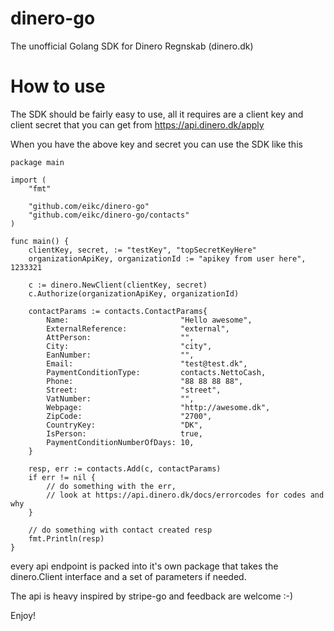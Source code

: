 # dinero-go
The unofficial Golang SDK for Dinero Regnskab (dinero.dk)


# How to use
The SDK should be fairly easy to use, all it requires are a client key and client secret that you can get from https://api.dinero.dk/apply

When you have the above key and secret you can use the SDK like this
```
package main

import (
	"fmt"

	"github.com/eikc/dinero-go"
	"github.com/eikc/dinero-go/contacts"
)

func main() {
	clientKey, secret, := "testKey", "topSecretKeyHere"
	organizationApiKey, organizationId := "apikey from user here", 1233321

	c := dinero.NewClient(clientKey, secret)
	c.Authorize(organizationApiKey, organizationId)

	contactParams := contacts.ContactParams{
		Name:                         "Hello awesome",
		ExternalReference:            "external",
		AttPerson:                    "",
		City:                         "city",
		EanNumber:                    "",
		Email:                        "test@test.dk",
		PaymentConditionType:         contacts.NettoCash,
		Phone:                        "88 88 88 88",
		Street:                       "street",
		VatNumber:                    "",
		Webpage:                      "http://awesome.dk",
		ZipCode:                      "2700",
		CountryKey:                   "DK",
		IsPerson:                     true,
		PaymentConditionNumberOfDays: 10,
	}

	resp, err := contacts.Add(c, contactParams)
	if err != nil {
		// do something with the err, 
		// look at https://api.dinero.dk/docs/errorcodes for codes and why
	}

	// do something with contact created resp
	fmt.Println(resp)
}
```

every api endpoint is packed into it's own package that takes the dinero.Client interface and a set of parameters if needed.

The api is heavy inspired by stripe-go and feedback are welcome :-)


Enjoy!
